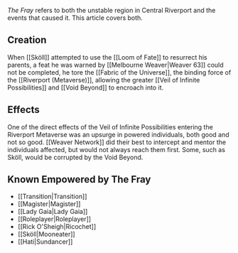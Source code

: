 *The Fray* refers to both the unstable region in Central Riverport and the events that caused it. This article covers both. 

## Creation
When [[Sköll]] attempted to use the [[Loom of Fate]] to resurrect his parents, a feat he was warned by [[Melbourne Weaver|Weaver 63]] could not be completed, he tore the [[Fabric of the Universe]], the binding force of the [[Riverport (Metaverse)]], allowing the greater [[Veil of Infinite Possibilities]] and [[Void Beyond]] to encroach into it. 

## Effects
One of the direct effects of the Veil of Infinite Possibilities entering the Riverport Metaverse was an upsurge in powered individuals, both good and not so good. [[Weaver Network]] did their best to intercept and mentor the individuals affected, but would not always reach them first. Some, such as Sköll, would be corrupted by the Void Beyond. 

## Known Empowered by The Fray
- [[Transition|Transition]]
- [[Magister|Magister]]
- [[Lady Gaia|Lady Gaia]]
- [[Roleplayer|Roleplayer]]
- [[Rick O'Sheigh|Ricochet]]
- [[Sköll|Mooneater]]
- [[Hati|Sundancer]]